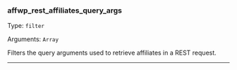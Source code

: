 ### affwp_rest_affiliates_query_args

Type: `filter`

Arguments: `Array`

Filters the query arguments used to retrieve affiliates in a REST request.

----

